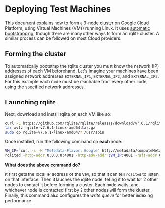 # Deploying Test Machines

This document explains how to form a 3-node cluster on Google Cloud Platform, using Virtual Machines (VMs) running Linux. It uses [automatic bootstrapping](https://github.com/rqlite/rqlite/blob/master/DOC/AUTO_CLUSTERING.md#automatic-bootstrapping), though there are many other ways to form an rqlite cluster. A similar process can be followed on most Cloud providers.

## Forming the cluster
To automatically bootstrap the rqlite cluster you must know the network (IP) addresses of each VM beforehand. Let's imagine your machines have been assigned network addresses `EXTERNAL_IP1`, `EXTERNAL_IP2`, and `EXTERNAL_IP3`. For this example each node must be reachable from every other node, using the specified network addresses.

## Launching rqlite
Next, download and install rqlite on each VM like so:
```bash
curl -L https://github.com/rqlite/rqlite/releases/download/v7.6.1/rqlite-v7.6.1-linux-amd64.tar.gz -o rqlite-v7.6.1-linux-amd64.tar.gz
tar xvfz rqlite-v7.6.1-linux-amd64.tar.gz
sudo cp rqlite-v7.6.1-linux-amd64/* /usr/sbin
```
Once installed, run the following command on **each** node:
```bash
VM_IP=`curl -s -H "Metadata-Flavor: Google" http://metadata/computeMetadata/v1/instance/network-interfaces/0/access-configs/0/external-ip`
rqlited -http-addr 0.0.0.0:4001 -http-adv-addr $VM_IP:4001 -raft-addr 0.0.0.0:4002 -raft-adv-addr $VM_IP:4002 -write-queue-batch-size 128 -write-queue-capacity 1024 -bootstrap-expect 3 -join http://$EXTERNAL_IP1:4001,http://EXTERNAL_IP2:4001,http://$EXTERNAL_IP3:4001 data
```
**What does the above command do?**

It first gets the local IP address of the VM, so that it can tell `rqlited` to listen on that interface. Then it lauches the rqlite node, telling it to wait for 2 other nodes to contact it before forming a cluster. Each node waits, and whichever node is contacted first by 2 other nodes will form the cluster. Finally, this command also configures the _write queue_ for better indexing performance.
